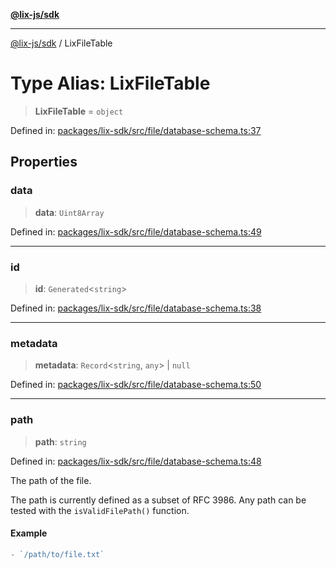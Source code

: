 [**@lix-js/sdk**](../README.md)

***

[@lix-js/sdk](../README.md) / LixFileTable

# Type Alias: LixFileTable

> **LixFileTable** = `object`

Defined in: [packages/lix-sdk/src/file/database-schema.ts:37](https://github.com/opral/monorepo/blob/0c842a72d3025295846c020e08a97bf5148757a1/packages/lix-sdk/src/file/database-schema.ts#L37)

## Properties

### data

> **data**: `Uint8Array`

Defined in: [packages/lix-sdk/src/file/database-schema.ts:49](https://github.com/opral/monorepo/blob/0c842a72d3025295846c020e08a97bf5148757a1/packages/lix-sdk/src/file/database-schema.ts#L49)

***

### id

> **id**: `Generated`\<`string`\>

Defined in: [packages/lix-sdk/src/file/database-schema.ts:38](https://github.com/opral/monorepo/blob/0c842a72d3025295846c020e08a97bf5148757a1/packages/lix-sdk/src/file/database-schema.ts#L38)

***

### metadata

> **metadata**: `Record`\<`string`, `any`\> \| `null`

Defined in: [packages/lix-sdk/src/file/database-schema.ts:50](https://github.com/opral/monorepo/blob/0c842a72d3025295846c020e08a97bf5148757a1/packages/lix-sdk/src/file/database-schema.ts#L50)

***

### path

> **path**: `string`

Defined in: [packages/lix-sdk/src/file/database-schema.ts:48](https://github.com/opral/monorepo/blob/0c842a72d3025295846c020e08a97bf5148757a1/packages/lix-sdk/src/file/database-schema.ts#L48)

The path of the file.

The path is currently defined as a subset of RFC 3986.
Any path can be tested with the `isValidFilePath()` function.

#### Example

```ts
- `/path/to/file.txt`
```
